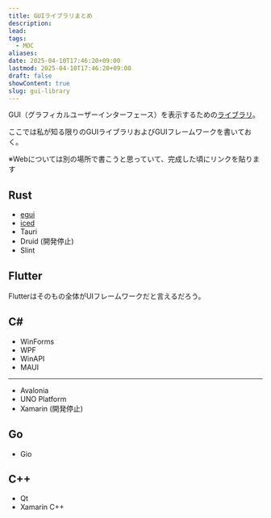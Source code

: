 ```yaml
---
title: GUIライブラリまとめ
description: 
lead: 
tags:
  - MOC
aliases: 
date: 2025-04-10T17:46:20+09:00
lastmod: 2025-04-10T17:46:20+09:00
draft: false
showContent: true
slug: gui-library
---
```


GUI（グラフィカルユーザーインターフェース）を表示するための[ライブラリ](ライブラリ.md)。

ここでは私が知る限りのGUIライブラリおよびGUIフレームワークを書いておく。

※Webについては別の場所で書こうと思っていて、完成した頃にリンクを貼ります
## Rust
- [egui](egui/egui.md)
- [iced](iced/iced.md)
- Tauri
- Druid (開発停止)
- Slint
## Flutter
Flutterはそのもの全体がUIフレームワークだと言えるだろう。
## C\#
- WinForms
- WPF
- WinAPI
- MAUI
---
- Avalonia
- UNO Platform
- Xamarin (開発停止)
## Go
- Gio
## C++
- Qt
- Xamarin C++